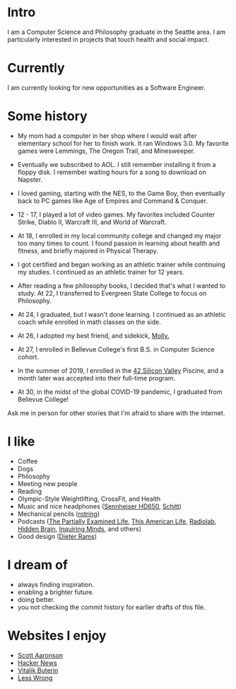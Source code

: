 
# Intro

I am a Computer Science and Philosophy graduate in the Seattle area. I am particularly interested in projects that touch health and social impact.

# Currently

I am currently looking for new opportunities as a Software Engineer.

# Some history

- My mom had a computer in her shop where I would wait after elementary school for her to finish work. It ran Windows 3.0. My favorite games were Lemmings, The Oregon Trail, and Minesweeper.

- Eventually we subscribed to AOL. I still remember installing it from a floppy disk. I remember waiting hours for a song to download on Napster.

- I loved gaming, starting with the NES, to the Game Boy, then eventually back to PC games like Age of Empires and Command & Conquer.

- 12 - 17, I played a lot of video games. My favorites included Counter Strike, Diablo II, Warcraft III, and World of Warcraft.

- At 18, I enrolled in my local community college and changed my major too many times to count. I found passion in learning about health and fitness, and briefly majored in Physical Therapy.

- I got certified and began working as an athletic trainer while continuing my studies. I continued as an athletic trainer for 12 years.

- After reading a few philosophy books, I decided that's what I wanted to study. At 22, I transferred to Evergreen State College to focus on Philosophy.

- At 24, I graduated, but I wasn't done learning. I continued as an athletic coach while enrolled in math classes on the side.

- At 26, I adopted my best friend, and sidekick, [Molly.](https://github.com/akourk/website/blob/main/public/images/molly.jpg?raw=true)

- At 27, I enrolled in Bellevue College's first B.S. in Computer Science cohort.

- In the summer of 2019, I enrolled in the [42 Silicon Valley](https://www.42.us.org/) Piscine, and a month later was accepted into their full-time program.

- At 30, in the midst of the global COVID-19 pandemic, I graduated from Bellevue College!

Ask me in person for other stories that I'm afraid to share with the internet.

# I like

- Coffee
- Dogs
- Philosophy
- Meeting new people
- Reading
- Olympic-Style Weightlifting, CrossFit, and Health
- Music and nice headphones ([Sennheiser HD650](https://en-us.sennheiser.com/high-quality-headphones-around-ear-audio-surround-hd-650), [Schitt](https://www.schiit.com/))
- Mechanical pencils ([rotring](https://www.rotring.com/us/))
- Podcasts ([The Partially Examined Life](https://partiallyexaminedlife.com/), [This American Life](https://www.thisamericanlife.org/), [Radiolab](https://www.wnycstudios.org/shows/radiolab), [Hidden Brain](https://www.npr.org/series/423302056/hidden-brain), [Inquiring Minds](https://inquiring.show), and others)
- Good design ([Dieter Rams](https://us.gestalten.com/products/less-and-more-dieter-rams))

# I dream of

- always finding inspiration.
- enabling a brighter future.
- doing better.
- you not checking the commit history for earlier drafts of this file.

# Websites I enjoy

- [Scott Aaronson](https://www.scottaaronson.com/blog/)
- [Hacker News](https://news.ycombinator.com/)
- [Vitalik Buterin](https://medium.com/@VitalikButerin)
- [Less Wrong](https://www.lesswrong.com/)

